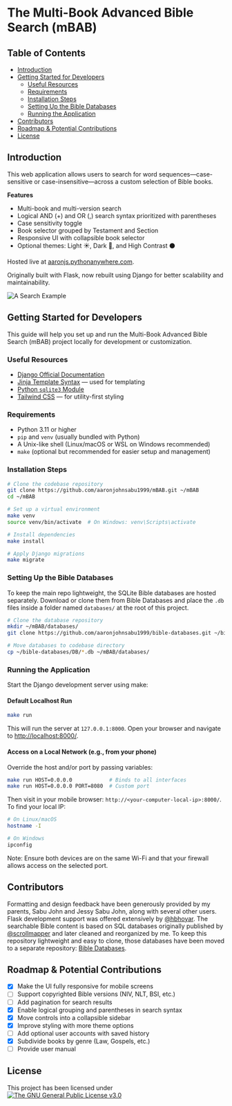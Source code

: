 # The Multi-Book Advanced Bible Search (mBAB)

## Table of Contents

- [Introduction](#introduction)  
- [Getting Started for Developers](#getting-started-for-developers)  
  - [Useful Resources](#useful-resources)  
  - [Requirements](#requirements)  
  - [Installation Steps](#installation-steps)  
  - [Setting Up the Bible Databases](#setting-up-the-bible-databases)  
  - [Running the Application](#running-the-application)  
- [Contributors](#contributors)  
- [Roadmap & Potential Contributions](#roadmap--potential-contributions)  
- [License](#license)

## Introduction

This web application allows users to search for word sequences—case-sensitive or case-insensitive—across a custom selection of Bible books.

**Features**
- Multi-book and multi-version search
- Logical AND (+) and OR (,) search syntax prioritized with parentheses
- Case sensitivity toggle
- Book selector grouped by Testament and Section
- Responsive UI with collapsible book selector
- Optional themes: Light ☀️, Dark 🌙, and High Contrast ⚫

Hosted live at [aaronjs.pythonanywhere.com](http://aaronjs.pythonanywhere.com/).

Originally built with Flask, now rebuilt using Django for better scalability and maintainability.

![A Search Example](./searchapp/static/searchapp/images/mBAB_demo.gif "Searching for 'spirit' and 'holy' and 'christ' within the non-Pauline New Testament books in the English Standard Version English Bible")

## Getting Started for Developers

This guide will help you set up and run the Multi-Book Advanced Bible Search (mBAB) project locally for development or customization.

### Useful Resources

- [Django Official Documentation](https://docs.djangoproject.com/en/stable/)
- [Jinja Template Syntax](https://jinja.palletsprojects.com/en/2.11.x/templates/) — used for templating
- [Python `sqlite3` Module](https://docs.python.org/3/library/sqlite3.html)
- [Tailwind CSS](https://tailwindcss.com/docs) — for utility-first styling

### Requirements

- Python 3.11 or higher
- `pip` and `venv` (usually bundled with Python)
- A Unix-like shell (Linux/macOS or WSL on Windows recommended)
- `make` (optional but recommended for easier setup and management)

### Installation Steps

```bash
# Clone the codebase repository
git clone https://github.com/aaronjohnsabu1999/mBAB.git ~/mBAB
cd ~/mBAB

# Set up a virtual environment
make venv
source venv/bin/activate  # On Windows: venv\Scripts\activate

# Install dependencies
make install

# Apply Django migrations
make migrate
```

### Setting Up the Bible Databases
To keep the main repo lightweight, the SQLite Bible databases are hosted separately.
Download or clone them from Bible Databases and place the `.db` files inside a folder named `databases/` at the root of this project.

```bash
# Clone the database repository
mkdir ~/mBAB/databases/
git clone https://github.com/aaronjohnsabu1999/bible-databases.git ~/bible-databases/

# Move databases to codebase directory
cp ~/bible-databases/DB/*.db ~/mBAB/databases/
```

### Running the Application
Start the Django development server using make:

#### Default Localhost Run

```bash
make run
```
This will run the server at `127.0.0.1:8000`. Open your browser and navigate to [http://localhost:8000/](http://localhost:8000/).

#### Access on a Local Network (e.g., from your phone)

Override the host and/or port by passing variables:

```bash
make run HOST=0.0.0.0            # Binds to all interfaces
make run HOST=0.0.0.0 PORT=8080  # Custom port
```

Then visit in your mobile browser: `http://<your-computer-local-ip>:8000/`. To find your local IP:

```bash
# On Linux/macOS
hostname -I

# On Windows
ipconfig
```

Note: Ensure both devices are on the same Wi-Fi and that your firewall allows access on the selected port.

## Contributors

Formatting and design feedback have been generously provided by my parents, Sabu John and Jessy Sabu John, along with several other users.
Flask development support was offered extensively by [@hbhoyar](https://github.com/hbhoyar).
The searchable Bible content is based on SQL databases originally published by [@scrollmapper](https://github.com/scrollmapper) and later cleaned and reorganized by me. To keep this repository lightweight and easy to clone, those databases have been moved to a separate repository: [Bible Databases](https://github.com/aaronjohnsabu1999/bible-databases).

## Roadmap & Potential Contributions

- [x] Make the UI fully responsive for mobile screens
- [ ] Support copyrighted Bible versions (NIV, NLT, BSI, etc.)
- [ ] Add pagination for search results
- [x] Enable logical grouping and parentheses in search syntax
- [x] Move controls into a collapsible sidebar
- [x] Improve styling with more theme options
- [ ] Add optional user accounts with saved history
- [x] Subdivide books by genre (Law, Gospels, etc.)
- [ ] Provide user manual

## License

This project has been licensed under [![The GNU General Public License v3.0](https://www.gnu.org/graphics/gplv3-88x31.png "The GNU General Public License v3.0")](https://www.gnu.org/licenses/gpl-3.0.en.html)
